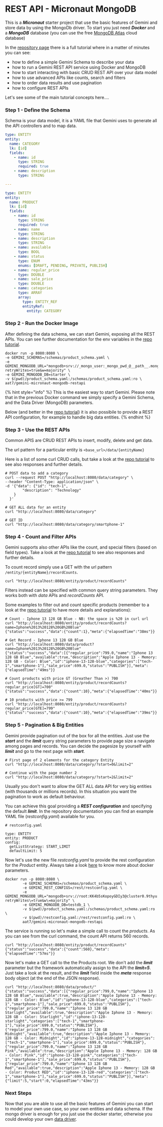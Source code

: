 # REST API - Micronaut MongoDB

This is a _**Micronaut**_ starter project that use the basic features of Gemini and store data by using the MongoDb driver. To start you just need _**Docker**_ and a _**MongoDB**_ database (you can use the free [MongoDB Atlas](https://www.mongodb.com/atlas/database) cloud database)

In the [repository page](https://github.com/gemini-projects/gemini-micronaut/tree/main/starters/gemini-micronaut-mongodb-restapi) there is a full tutorial where in a matter of minutes you can see:

* how to define a simple Gemini Schema to describe your data
* how to run a Gemini REST API service using Docker and MongoDB
* how to start interacting with basic CRUD REST API over your data model
* how to use advanced APIs like counts, search and filters
* how to order data results and use pagination
* how to configure REST APIs

Let's see some of the main tutorial concepts here....

### Step 1 - Define the Schema

Schema is your data model, it is a YAML file that Gemini uses to generate all the API controllers and to map data.

```yaml
type: ENTITY
entity:
  name: CATEGORY
  lk: [id]
  fields:
    - name: id
      type: STRING
      required: true
    - name: description
      type: STRING

---

type: ENTITY
entity:
  name: PRODUCT
  lk: [id]
  fields:
    - name: id
      type: STRING
      required: true
    - name: name
      type: STRING
    - name: description
      type: STRING
    - name: available
      type: BOOL
    - name: status
      type: ENUM
      enums: [DRAFT, PENDING, PRIVATE, PUBLISH]
    - name: regular_price
      type: DOUBLE
    - name: sale_price
      type: DOUBLE
    - name: categories
      type: ARRAY
      array:
        type: ENTITY_REF
        entityRef:
          entity: CATEGORY
```

### Step 2 - Run the Docker Image

After defining the data schema, we can start Gemini, exposing all the REST APIs. You can see further documentation for the env variables in the [repo tutorial](https://github.com/gemini-projects/gemini-micronaut/tree/main/starters/gemini-micronaut-mongodb-restapi#step-2---run-the-docker-image).

```
docker run -p 8080:8080 \
-e GEMINI_SCHEMAS=/schemas/product_schema.yaml \
-e GEMINI_MONGODB_URL="mongodb+srv://_mongo_user:_mongo_pwd_@__path__.mongodb.net/db?retryWrites=true&w=majority" \
-e GEMINI_MONGODB_DB=starter \
-v $(pwd)/product_schema.yaml:/schemas/product_schema.yaml:ro \
aat7/gemini-micronaut-mongodb-restapi
```

{% hint style="info" %}
This is the easiest way to start Gemini. Please note that in the previous Docker command we simply specify a Gemini Schema, and the Data Driver (MongoDB) parameters.

Below (and better in the [repo tutorial](https://github.com/gemini-projects/gemini-micronaut/tree/main/starters/gemini-micronaut-mongodb-restapi#big-entities)) it is also possibile to provide a REST API configuration, for example to handle big data entities.
{% endhint %}

### Step 3 - Use the REST APIs

Common APIS are CRUD REST APIs to insert, modify, delete and get data.

The url pattern for a particular entity is  `<base_url>/data/{entityName}`

Here is a list of some curl CRUD calls, but take a look at the [repo tutorial](https://github.com/gemini-projects/gemini-micronaut/tree/main/starters/gemini-micronaut-mongodb-restapi#step-3---use-some-basic-rest-apis) to see also responses and further details.

```shell
# POST data to add a category
curl --request POST "http://localhost:8080/data/category" \
--header "Content-Type: application/json" \
-d '{"data": {"id": "tech-1",
        "description": "Technology"
    }
  }'
  
# GET ALL data for an entity
curl "http://localhost:8080/data/category"

# GET ID 
curl "http://localhost:8080/data/category/smartphone-1"

```

### Step 4 - Count and Filter APIs

Gemini supports also other APIs like the count, and special filters (based on field types). Take a look at the [repo tutorial](https://github.com/gemini-projects/gemini-micronaut/tree/main/starters/gemini-micronaut-mongodb-restapi#step-3---use-some-basic-rest-apis) to see also responses and further details.

To count record simply use a GET with the url pattern `/entity/{entityName}/recordCounts`.&#x20;

```
curl "http://localhost:8080/entity/product/recordCounts"
```

Filters instead can be specified with common query string parameters. They works both with _data_ APIs and _recordCounts_ API.

Some examples to filter out and count specific products (remember to a look at the [repo tutorial](https://github.com/gemini-projects/gemini-micronaut/tree/main/starters/gemini-micronaut-mongodb-restapi#step-3---use-some-basic-rest-apis) to have more details and explanations):

```
# Count - Iphone 13 128 GB Blue - NB: the space is %20 in curl url
curl "http://localhost:8080/entity/product/recordCounts?name=Iphone%2013%20128%20GB%20Blue"
{"status":"success","data":{"count":1},"meta":{"elapsedTime":"38ms"}}

# Get Record - Iphone 13 128 GB Blue
curl "http://localhost:8080/data/product?name=Iphone%2013%20128%20GB%20Blue"
{"status":"success","data":[{"regular_price":799.0,"name":"Iphone 13 128 GB Blue","available":true,"description":"Apple Iphone 13 - Memory: 128 GB - Color: Blue","id":"iphone-13-128-blue","categories":["tech-1","smartphone-1"],"sale_price":699.0,"status":"PUBLISH"}],"meta":{"elapsedTime":"49ms"}}

# Count products with price GT (Greather Than >) 700
curl "http://localhost:8080/entity/product/recordCounts?regular_price[GT]=700"
{"status":"success","data":{"count":10},"meta":{"elapsedTime":"40ms"}}

# 10 products with price >= 799 
curl "http://localhost:8080/entity/product/recordCounts?regular_price[GTE]=799"
{"status":"success","data":{"count":10},"meta":{"elapsedTime":"39ms"}}

```

### Step 5 - Pagination & Big Entities

Gemini provide pagination out of the box for all the entities. Just use the _**start**_ and the _**limit**_ query string parameters to provide page size a navigate among pages and records. You can decide the pagesize by yourself with _**limit**_ and go to the next page with _**start**_.

```
# First page of 2 elements for the category Entity
curl "http://localhost:8080/data/category/?start=0&limit=2"

# Continue with the page number 2
curl "http://localhost:8080/data/category/?start=2&limit=2"
```

Usually you don't want to allow the GET ALL data API for very big entities (with thousands or millions records). In this situation you want the pagination to work as default behaviour.

You can achieve this goal providing a _**REST configuration**_ and specifying the default _**limit**_. In the repository documentation you can find an example YAML file (_restconfig.yaml_) available for you.

```
# restconfig.yaml 

type: ENTITY
entity: PRODUCT
config:
  getListStrategy: START_LIMIT
  defaultLimit: 5
```

Now let's use the new file _restconfig.yaml_ to provide the rest configuration for the _Product_ entity. Always take a look [here](https://github.com/gemini-projects/gemini-micronaut/tree/main/starters/gemini-micronaut-mongodb-restapi#big-entities) to know more about docker parameters.

```
docker run -p 8080:8080 \
        -e GEMINI_SCHEMAS=/schemas/product_schema.yaml \
        -e GEMINI_REST_CONFIGS=/rest/restconfig.yaml \
        -e GEMINI_MONGODB_URL="mongodb+srv://root:KK4b5sKopoyGDIy3@cluster0.9thyu.mongodb.net/db?retryWrites\=true&w\=majority" \
        -e GEMINI_MONGODB_DB=testdb_1 \
        -v $(pwd)/product_schema.yaml:/schemas/product_schema.yaml:ro \
        -v $(pwd)/restconfig.yaml:/rest/restconfig.yaml:ro \
        aat7/gemini-micronaut-mongodb-restapi

```

The service is running so let's make a simple call to count the _products_. As you can see from the curl command, the count API returns 560 records.

```
curl "http://localhost:8080/entity/product/recordCounts"
{"status":"success","data":{"count":560},"meta":{"elapsedTime":"57ms"}}
```

Now let's make a GET call to the the Products root. We don't add the _**limit**_ parameter but the framework automatically assign to the API the _**limit=5**_. Just take a look at the result, and the _**limit**_ field inside the _**meta**_ response body object (at the end of the JSON response).

```
curl "http://localhost:8080/data/product/"
{"status":"success","data":[{"regular_price":799.0,"name":"Iphone 13 128 GB Blue","available":true,"description":"Apple Iphone 13 - Memory: 128 GB - Color: Blue","id":"iphone-13-128-blue","categories":["tech-1","smartphone-1"],"sale_price":699.0,"status":"PUBLISH"},{"regular_price":799.0,"name":"Iphone 13 128 GB Starlight","available":true,"description":"Apple Iphone 13 - Memory: 128 GB - Color: Starlight","id":"iphone-13-128-starlight","categories":["tech-1","smartphone-1"],"sale_price":699.0,"status":"PUBLISH"},{"regular_price":799.0,"name":"Iphone 13 128 GB Midnight","available":true,"description":"Apple Iphone 13 - Memory: 128 GB - Color: Midnight","id":"iphone-13-128-midnight","categories":["tech-1","smartphone-1"],"sale_price":699.0,"status":"PUBLISH"},{"regular_price":799.0,"name":"Iphone 13 128 GB Pink","available":true,"description":"Apple Iphone 13 - Memory: 128 GB - Color: Pink","id":"iphone-13-128-pink","categories":["tech-1","smartphone-1"],"sale_price":699.0,"status":"PUBLISH"},{"regular_price":799.0,"name":"Iphone 13 128 GB Red","available":true,"description":"Apple Iphone 13 - Memory: 128 GB - Color: Product RED","id":"iphone-13-128-red","categories":["tech-1","smartphone-1"],"sale_price":699.0,"status":"PUBLISH"}],"meta":{"limit":5,"start":0,"elapsedTime":"43ms"}}
```

### Next Steps

Now that you are able to use all the basic features of Gemini you can start to model your own use case, so your own entities and data schema. If the mongo driver is enough for you just use the docker starter, otherwise you could develop your own [data driver](../data-drivers.md).
